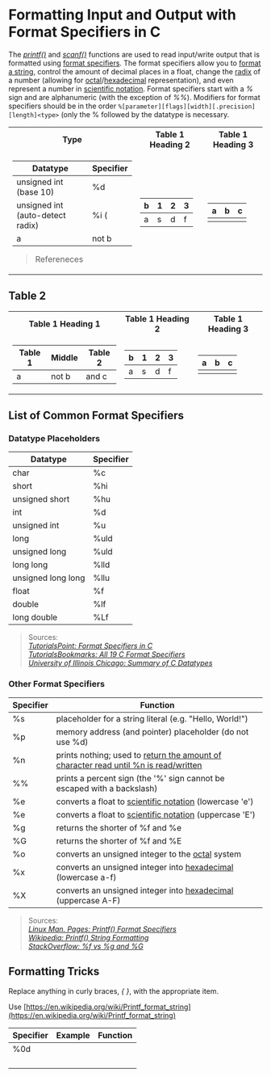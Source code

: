 # Formatting Input and Output with Format Specifiers in C
The [_printf()_](https://www.tutorialspoint.com/c_standard_library/c_function_printf.htm) and [_scanf()_](https://www.tutorialspoint.com/c_standard_library/c_function_scanf.htm)
functions are used to read input/write output that is formatted using [format specifiers](https://tutorialsbookmarks.com/format-specifiers-in-c/). The format specifiers
allow you to [format a string](https://www.cprogramming.com/tutorial/printf-format-strings.html), control the amount of decimal places in a float, change the [radix](https://en.wikipedia.org/wiki/Radix) of a number (allowing for [octal](https://www.tutorialspoint.com/octal-number-system)/[hexadecimal](https://www.tutorialspoint.com/hexadecimal-number-system) representation), and even represent a number in [scientific notation](https://www.merriam-webster.com/dictionary/scientific%20notation). Format specifiers start with a _%_ sign and are alphanumeric (with the exception of _%%_). Modifiers for format
specifiers should be in the order `%[parameter][flags][width][.precision][length]<type>` (only the % followed by the datatype is necessary.

<table>
  <tr><th> Type </th><th>Table 1 Heading 2</th><th>Table 1 Heading 3</th></tr>
<tr><td>

| Datatype | Specifier |
| -------- | --------- |
| unsigned int (base 10) | %d |
| unsigned int (auto-detect radix) | %i ( |
| a | not b | 
> Refereneces

</td><td>

|b|1|2|3| 
|--|--|--|--|
|a|s|d|f|

</td><td>
  
| a | b | c |
| - | - | - |
|  |  |  |\
</tr> </table>

## Table 2

<table>
  <tr><th>Table 1 Heading 1 </th><th>Table 1 Heading 2</th><th>Table 1 Heading 3</th></tr>
<tr><td>

|Table 1| Middle | Table 2|
|--|--|--|
|a| not b|and c |

</td><td>

|b|1|2|3| 
|--|--|--|--|
|a|s|d|f|

</td><td>
  
| a | b | c |
| - | - | - |
|  |  |  |\
</tr> </table>

## List of Common Format Specifiers

### Datatype Placeholders
| Datatype | Specifier | 
| -------- | --------- |
| char | %c |
| short | %hi |
| unsigned short | %hu |
| int | %d |
| unsigned int | %u |
| long | %uld | 
| unsigned long | %uld |
| long long | %lld |
| unsigned long long | %llu |
| float | %f |
| double | %lf |
| long double | %Lf |
> Sources: <br />
> [_TutorialsPoint: Format Specifiers in C_](https://www.tutorialspoint.com/format-specifiers-in-c) <br />
> [_TutorialsBookmarks: All 19 C Format Specifiers_](https://tutorialsbookmarks.com/format-specifiers-in-c/) <br />
> [_University of Illinois Chicago: Summary of C Datatypes_](https://www.cs.uic.edu/~jbell/CourseNotes/C_Programming/DataTypesSummary.pdf) <br />

### Other Format Specifiers
| Specifier | Function |
| --------- | -------- |
| %s | placeholder for a string literal (e.g. "Hello, World!") |
| %p | memory address (and pointer) placeholder (do not use %d) |
| %n | prints nothing; used to [return the amount of character read until %n is read/written](https://www.geeksforgeeks.org/n-in-scanf-in-c-with-example/) |
| %% | prints a percent sign (the '%' sign cannot be escaped with a backslash) |
| %e | converts a float to [scientific notation](https://www.merriam-webster.com/dictionary/scientific%20notation) (lowercase 'e') |
| %e | converts a float to [scientific notation](https://www.merriam-webster.com/dictionary/scientific%20notation)  (uppercase 'E') |
| %g | returns the shorter of %f and %e |
| %G | returns the shorter of %f and %E |
| %o | converts an unsigned integer to the [octal](https://www.tutorialspoint.com/octal-number-system) system |
| %x | converts an unsigned integer into [hexadecimal](https://www.tutorialspoint.com/hexadecimal-number-system) (lowercase a-f) |
| %X | converts an unsigned integer into [hexadecimal](https://www.tutorialspoint.com/hexadecimal-number-system) (uppercase A-F) |
> Sources: <br />
> [_Linux Man. Pages: Printf() Format Specifiers_](https://linux.die.net/man/3/printf) <br />
> [_Wikipedia: Printf() String Formatting_](https://en.wikipedia.org/wiki/Printf_format_string) <br />
> [_StackOverflow: %f vs %g and %G_](https://stackoverflow.com/questions/5913102/what-is-the-difference-between-g-and-f-in-c) <br />

## Formatting Tricks
Replace anything in curly braces, _{ }_, with the appropriate item.

Use [https://en.wikipedia.org/wiki/Printf_format_string](https://en.wikipedia.org/wiki/Printf_format_string)

| Specifier | Example | Function |
| --------- | ------- | -------- |
| %0d |  |  |
|  |  |  |
|  |  |  |
|  |  |  |
|  |  |  |
